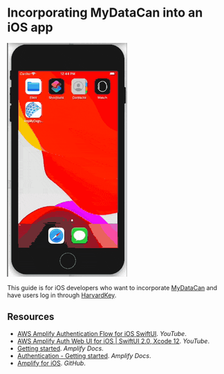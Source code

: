 # Incorporating MyDataCan into an iOS app

![Demo GIF](demo.gif)

This guide is for iOS developers who want to incorporate [MyDataCan](https://harvard.mydatacan.org) and have users log in through [HarvardKey](https://key.harvard.edu).

## Resources

* [AWS Amplify Authentication Flow for iOS SwiftUI](https://www.youtube.com/watch?v=wSHnmtnzbfs). _YouTube_.
* [AWS Amplify Auth Web UI for iOS | SwiftUI 2.0, Xcode 12](https://www.youtube.com/watch?v=74fl2EgpXSE). _YouTube_.
* [Getting started](https://docs.amplify.aws/start/q/integration/ios). _Amplify Docs_.
* [Authentication - Getting started](https://docs.amplify.aws/lib/auth/getting-started/q/platform/ios). _Amplify Docs_.
* [Amplify for iOS](https://github.com/aws-amplify/amplify-ios). _GitHub_.

